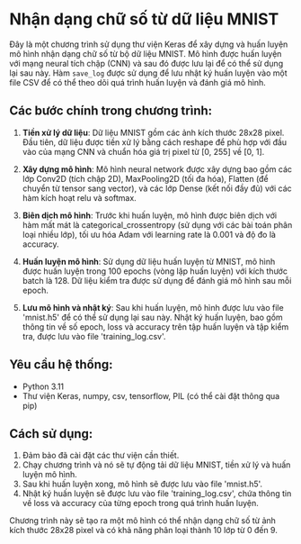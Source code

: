 # Nhận dạng chữ số từ dữ liệu MNIST

Đây là một chương trình sử dụng thư viện Keras để xây dựng và huấn luyện mô hình nhận dạng chữ số từ bộ dữ liệu MNIST. Mô hình được huấn luyện với mạng neural tích chập (CNN) và sau đó được lưu lại để có thể sử dụng lại sau này. Hàm `save_log` được sử dụng để lưu nhật ký huấn luyện vào một file CSV để có thể theo dõi quá trình huấn luyện và đánh giá mô hình.

## Các bước chính trong chương trình:

1. **Tiền xử lý dữ liệu**: Dữ liệu MNIST gồm các ảnh kích thước 28x28 pixel. Đầu tiên, dữ liệu được tiền xử lý bằng cách reshape để phù hợp với đầu vào của mạng CNN và chuẩn hóa giá trị pixel từ [0, 255] về [0, 1].

2. **Xây dựng mô hình**: Mô hình neural network được xây dựng bao gồm các lớp Conv2D (tích chập 2D), MaxPooling2D (tối đa hóa), Flatten (để chuyển từ tensor sang vector), và các lớp Dense (kết nối đầy đủ) với các hàm kích hoạt relu và softmax.

3. **Biên dịch mô hình**: Trước khi huấn luyện, mô hình được biên dịch với hàm mất mát là categorical_crossentropy (sử dụng với các bài toán phân loại nhiều lớp), tối ưu hóa Adam với learning rate là 0.001 và độ đo là accuracy.

4. **Huấn luyện mô hình**: Sử dụng dữ liệu huấn luyện từ MNIST, mô hình được huấn luyện trong 100 epochs (vòng lặp huấn luyện) với kích thước batch là 128. Dữ liệu kiểm tra được sử dụng để đánh giá mô hình sau mỗi epoch.

5. **Lưu mô hình và nhật ký**: Sau khi huấn luyện, mô hình được lưu vào file 'mnist.h5' để có thể sử dụng lại sau này. Nhật ký huấn luyện, bao gồm thông tin về số epoch, loss và accuracy trên tập huấn luyện và tập kiểm tra, được lưu vào file 'training_log.csv'.

## Yêu cầu hệ thống:

- Python 3.11
- Thư viện Keras, numpy, csv, tensorflow, PIL (có thể cài đặt thông qua pip)

## Cách sử dụng:

1. Đảm bảo đã cài đặt các thư viện cần thiết.
2. Chạy chương trình và nó sẽ tự động tải dữ liệu MNIST, tiền xử lý và huấn luyện mô hình.
3. Sau khi huấn luyện xong, mô hình sẽ được lưu vào file 'mnist.h5'.
4. Nhật ký huấn luyện sẽ được lưu vào file 'training_log.csv', chứa thông tin về loss và accuracy của từng epoch trong quá trình huấn luyện.

Chương trình này sẽ tạo ra một mô hình có thể nhận dạng chữ số từ ảnh kích thước 28x28 pixel và có khả năng phân loại thành 10 lớp từ 0 đến 9.
